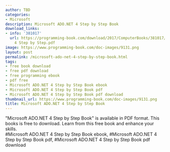 ```yaml
---
author: TBD
categories:
- Microsoft
description: Microsoft ADO.NET 4 Step by Step Book
download_links:
- info: '381017'
  url: https://programming-book.com/download/2017/ComputerBooks/381017/Microsoft ADO.NET
    4 Step by Step.pdf
image: https://www.programming-book.com/doc-images/9131.png
layout: post
permalink: /microsoft-ado-net-4-step-by-step-book.html
tags:
- free book download
- free pdf download
- free programming ebook
- pdf free
- Microsoft ADO.NET 4 Step by Step Book ebook
- Microsoft ADO.NET 4 Step by Step Book pdf
- Microsoft ADO.NET 4 Step by Step Book pdf download
thumbnail_url: https://www.programming-book.com/doc-images/9131.png
title: Microsoft ADO.NET 4 Step by Step Book
---
```


 
<div class="item-desc text-justify">
  "Microsoft ADO.NET 4 Step by Step Book" is available in PDF format. This books is free to download. Learn from this free book and enhance your skills.
  <br>
  #Microsoft ADO.NET 4 Step by Step Book ebook, #Microsoft ADO.NET 4 Step by Step Book pdf, #Microsoft ADO.NET 4 Step by Step Book pdf download
</div>